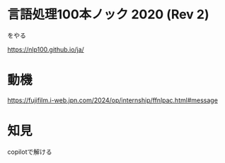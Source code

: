 # 言語処理100本ノック 2020 (Rev 2)

をやる


https://nlp100.github.io/ja/

# 動機
https://fujifilm.i-web.jpn.com/2024/op/internship/ffnlpac.html#message


# 知見
copilotで解ける
